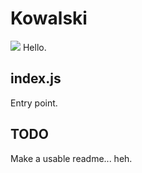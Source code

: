 # Kowalski
![](https://avatars.slack-edge.com/2017-01-13/128255081095_08f54e754a9c011f4f91_48.jpg) Hello.

## index.js
Entry point.

## TODO
Make a usable readme... heh.
